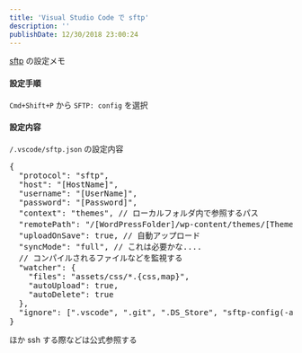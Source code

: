 ```yaml
---
title: 'Visual Studio Code で sftp'
description: ''
publishDate: 12/30/2018 23:00:24
---
```


<p><a href="https://marketplace.visualstudio.com/items?itemName=liximomo.sftp">sftp</a> の設定メモ</p>

<h4>設定手順</h4>

<p><code>Cmd+Shift+P</code> から <code>SFTP: config</code> を選択</p>

<h4>設定内容</h4>

<p><code>/.vscode/sftp.json</code> の設定内容</p>

<pre class="code lang-json" data-lang="json" data-unlink><span class="synSpecial">{</span>
  &quot;<span class="synStatement">protocol</span>&quot;: &quot;<span class="synConstant">sftp</span>&quot;,
  &quot;<span class="synStatement">host</span>&quot;: &quot;<span class="synConstant">[HostName]</span>&quot;,
  &quot;<span class="synStatement">username</span>&quot;: &quot;<span class="synConstant">[UserName]</span>&quot;,
  &quot;<span class="synStatement">password</span>&quot;: &quot;<span class="synConstant">[Password]</span>&quot;,
  &quot;<span class="synStatement">context</span>&quot;: &quot;<span class="synConstant">themes</span>&quot;, <span class="synError">// ローカルフォルダ内で参照するパス</span>
  &quot;<span class="synStatement">remotePath</span>&quot;: &quot;<span class="synConstant">/[WordPressFolder]/wp-content/themes/[ThemeName]</span>&quot;, <span class="synError">// リモートフォルダ先で参照（アップロード）するパス</span>
  &quot;<span class="synStatement">uploadOnSave</span>&quot;: <span class="synConstant">true</span>, <span class="synError">// 自動アップロード</span>
  &quot;<span class="synStatement">syncMode</span>&quot;: &quot;<span class="synConstant">full</span>&quot;, <span class="synError">// これは必要かな....</span>
  <span class="synError">// コンパイルされるファイルなどを監視する</span>
  &quot;<span class="synStatement">watcher</span>&quot;: <span class="synSpecial">{</span>
    &quot;<span class="synStatement">files</span>&quot;: &quot;<span class="synConstant">assets/css/*.{css,map}</span>&quot;,
    &quot;<span class="synStatement">autoUpload</span>&quot;: <span class="synConstant">true</span>,
    &quot;<span class="synStatement">autoDelete</span>&quot;: <span class="synConstant">true</span>
  <span class="synSpecial">}</span>,
  &quot;<span class="synStatement">ignore</span>&quot;: <span class="synSpecial">[</span>&quot;<span class="synConstant">.vscode</span>&quot;, &quot;<span class="synConstant">.git</span>&quot;, &quot;<span class="synConstant">.DS_Store</span>&quot;, &quot;<span class="synConstant">sftp-config(-alt</span><span class="synSpecial">\\</span><span class="synConstant">d?)?</span><span class="synSpecial">\\</span><span class="synConstant">.json</span>&quot;<span class="synSpecial">]</span>
<span class="synSpecial">}</span>
</pre>

<p>ほか ssh する際などは公式参照する</p>
